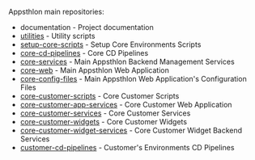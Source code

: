 Appsthlon main repositories:

- documentation - Project documentation
- [utilities](repos/utilities.md) - Utility scripts
- [setup-core-scripts](repos/setup-core-scripts.md) - Setup Core Environments Scripts
- [core-cd-pipelines](repos/core-cd-pipelines.md) - Core CD Pipelines
- [core-services](repos/core-services.md) - Main Appsthlon Backend Management Services
- [core-web](repos/core-web.md) - Main Appsthlon Web Application
- [core-config-files](repos/core-config-files.md) - Main Appsthlon Web Application's Configuration Files
- [core-customer-scripts](repos/core-customer-scripts.md) - Core Customer Scripts
- [core-customer-app-services](repos/customer-app-services.md) - Core Customer Web Application
- [core-customer-services](repos/customer-services.md) - Core Customer Services
- [core-customer-widgets](repos/customer-widgets.md) - Core Customer Widgets
- [core-customer-widget-services](repos/customer-widget-services.md) - Core Customer Widget Backend Services
- [customer-cd-pipelines](repos/customer-cd-pipelines.md) - Customer's Environments CD Pipelines